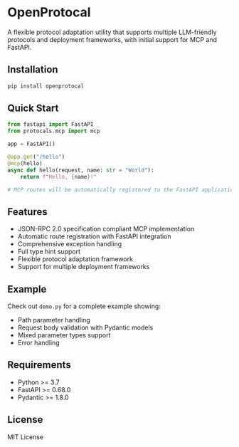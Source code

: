 # OpenProtocal

A flexible protocol adaptation utility that supports multiple LLM-friendly protocols and deployment frameworks, with initial support for MCP and FastAPI.

## Installation

```bash
pip install openprotocal
```

## Quick Start

```python
from fastapi import FastAPI
from protocals.mcp import mcp

app = FastAPI()

@app.get("/hello")
@mcp(hello)
async def hello(request, name: str = "World"):
    return f"Hello, {name}!"

# MCP routes will be automatically registered to the FastAPI application
```

## Features

- JSON-RPC 2.0 specification compliant MCP implementation
- Automatic route registration with FastAPI integration
- Comprehensive exception handling
- Full type hint support
- Flexible protocol adaptation framework
- Support for multiple deployment frameworks

## Example

Check out `demo.py` for a complete example showing:
- Path parameter handling
- Request body validation with Pydantic models
- Mixed parameter types support
- Error handling

## Requirements

- Python >= 3.7
- FastAPI >= 0.68.0
- Pydantic >= 1.8.0

## License

MIT License